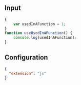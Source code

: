 
## Input
```javascript input
{
    var usedInAFunction = 1;
}
function useUsedInAFunction() {
    console.log(usedInAFunction);
}
```

## Configuration
```json configuration
{
  "extension": "js"
}
```
